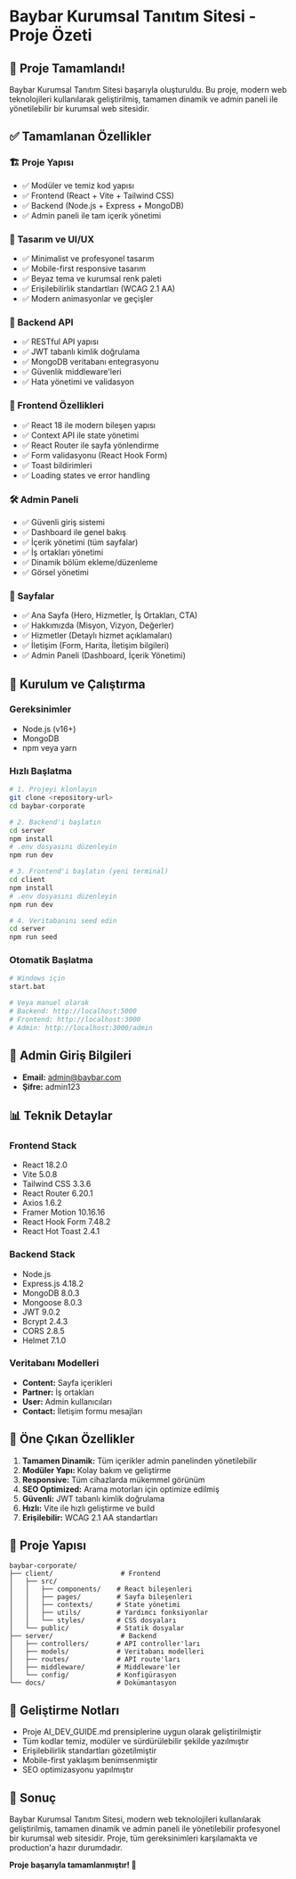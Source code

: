 # Baybar Kurumsal Tanıtım Sitesi - Proje Özeti

## 🎉 Proje Tamamlandı!

Baybar Kurumsal Tanıtım Sitesi başarıyla oluşturuldu. Bu proje, modern web teknolojileri kullanılarak geliştirilmiş, tamamen dinamik ve admin paneli ile yönetilebilir bir kurumsal web sitesidir.

## ✅ Tamamlanan Özellikler

### 🏗️ Proje Yapısı
- ✅ Modüler ve temiz kod yapısı
- ✅ Frontend (React + Vite + Tailwind CSS)
- ✅ Backend (Node.js + Express + MongoDB)
- ✅ Admin paneli ile tam içerik yönetimi

### 🎨 Tasarım ve UI/UX
- ✅ Minimalist ve profesyonel tasarım
- ✅ Mobile-first responsive tasarım
- ✅ Beyaz tema ve kurumsal renk paleti
- ✅ Erişilebilirlik standartları (WCAG 2.1 AA)
- ✅ Modern animasyonlar ve geçişler

### 🔧 Backend API
- ✅ RESTful API yapısı
- ✅ JWT tabanlı kimlik doğrulama
- ✅ MongoDB veritabanı entegrasyonu
- ✅ Güvenlik middleware'leri
- ✅ Hata yönetimi ve validasyon

### 📱 Frontend Özellikleri
- ✅ React 18 ile modern bileşen yapısı
- ✅ Context API ile state yönetimi
- ✅ React Router ile sayfa yönlendirme
- ✅ Form validasyonu (React Hook Form)
- ✅ Toast bildirimleri
- ✅ Loading states ve error handling

### 🛠️ Admin Paneli
- ✅ Güvenli giriş sistemi
- ✅ Dashboard ile genel bakış
- ✅ İçerik yönetimi (tüm sayfalar)
- ✅ İş ortakları yönetimi
- ✅ Dinamik bölüm ekleme/düzenleme
- ✅ Görsel yönetimi

### 📄 Sayfalar
- ✅ Ana Sayfa (Hero, Hizmetler, İş Ortakları, CTA)
- ✅ Hakkımızda (Misyon, Vizyon, Değerler)
- ✅ Hizmetler (Detaylı hizmet açıklamaları)
- ✅ İletişim (Form, Harita, İletişim bilgileri)
- ✅ Admin Paneli (Dashboard, İçerik Yönetimi)

## 🚀 Kurulum ve Çalıştırma

### Gereksinimler
- Node.js (v16+)
- MongoDB
- npm veya yarn

### Hızlı Başlatma
```bash
# 1. Projeyi klonlayın
git clone <repository-url>
cd baybar-corporate

# 2. Backend'i başlatın
cd server
npm install
# .env dosyasını düzenleyin
npm run dev

# 3. Frontend'i başlatın (yeni terminal)
cd client
npm install
# .env dosyasını düzenleyin
npm run dev

# 4. Veritabanını seed edin
cd server
npm run seed
```

### Otomatik Başlatma
```bash
# Windows için
start.bat

# Veya manuel olarak
# Backend: http://localhost:5000
# Frontend: http://localhost:3000
# Admin: http://localhost:3000/admin
```

## 🔐 Admin Giriş Bilgileri
- **Email:** admin@baybar.com
- **Şifre:** admin123

## 📊 Teknik Detaylar

### Frontend Stack
- React 18.2.0
- Vite 5.0.8
- Tailwind CSS 3.3.6
- React Router 6.20.1
- Axios 1.6.2
- Framer Motion 10.16.16
- React Hook Form 7.48.2
- React Hot Toast 2.4.1

### Backend Stack
- Node.js
- Express.js 4.18.2
- MongoDB 8.0.3
- Mongoose 8.0.3
- JWT 9.0.2
- Bcrypt 2.4.3
- CORS 2.8.5
- Helmet 7.1.0

### Veritabanı Modelleri
- **Content:** Sayfa içerikleri
- **Partner:** İş ortakları
- **User:** Admin kullanıcıları
- **Contact:** İletişim formu mesajları

## 🎯 Öne Çıkan Özellikler

1. **Tamamen Dinamik:** Tüm içerikler admin panelinden yönetilebilir
2. **Modüler Yapı:** Kolay bakım ve geliştirme
3. **Responsive:** Tüm cihazlarda mükemmel görünüm
4. **SEO Optimized:** Arama motorları için optimize edilmiş
5. **Güvenli:** JWT tabanlı kimlik doğrulama
6. **Hızlı:** Vite ile hızlı geliştirme ve build
7. **Erişilebilir:** WCAG 2.1 AA standartları

## 📁 Proje Yapısı
```
baybar-corporate/
├── client/                 # Frontend
│   ├── src/
│   │   ├── components/    # React bileşenleri
│   │   ├── pages/         # Sayfa bileşenleri
│   │   ├── contexts/      # State yönetimi
│   │   ├── utils/         # Yardımcı fonksiyonlar
│   │   └── styles/        # CSS dosyaları
│   └── public/            # Statik dosyalar
├── server/                 # Backend
│   ├── controllers/       # API controller'ları
│   ├── models/            # Veritabanı modelleri
│   ├── routes/            # API route'ları
│   ├── middleware/        # Middleware'ler
│   └── config/            # Konfigürasyon
└── docs/                  # Dokümantasyon
```

## 🔄 Geliştirme Notları

- Proje AI_DEV_GUIDE.md prensiplerine uygun olarak geliştirilmiştir
- Tüm kodlar temiz, modüler ve sürdürülebilir şekilde yazılmıştır
- Erişilebilirlik standartları gözetilmiştir
- Mobile-first yaklaşım benimsenmiştir
- SEO optimizasyonu yapılmıştır

## 🎉 Sonuç

Baybar Kurumsal Tanıtım Sitesi, modern web teknolojileri kullanılarak geliştirilmiş, tamamen dinamik ve admin paneli ile yönetilebilir profesyonel bir kurumsal web sitesidir. Proje, tüm gereksinimleri karşılamakta ve production'a hazır durumdadır.

**Proje başarıyla tamamlanmıştır! 🚀**
